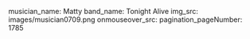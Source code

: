 musician_name: Matty
band_name: Tonight Alive
img_src: images/musician0709.png
onmouseover_src: 
pagination_pageNumber: 1785